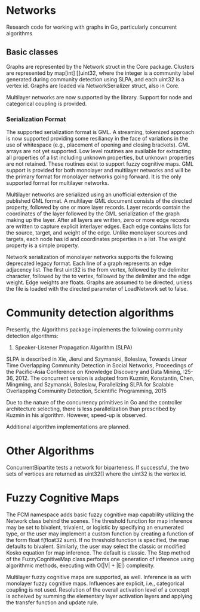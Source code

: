 # Networks
Research code for working with graphs in Go, particularly concurrent algorithms

## Basic classes
Graphs are represented by the Network struct in the Core package.  Clusters are represented by map[int] []uint32, where the integer is a community label generated during community detection using SLPA, and each uint32 is a vertex id.  Graphs are loaded
via NetworkSerializer struct, also in Core. 

Multilayer networks are now supported by the library. Support for node and categorical coupling is provided.

### Serialization Format
The supported serialization format is GML. A streaming, tokenized approach is now supported providing some resiliancy in the face of variations in the use of whitespace (e.g., placement of opening and closing brackets). GML arrays are not yet supported.
Low level routines are available for extracting all properties of a list including unknown properties, but unknown properties 
are not retained. These routines exist to support fuzzy cognitive maps.  GML support is provided for both monolayer and multilayer networks and will be
the primary format for monolayer networks going forward. It is the only supported format for multilayer networks.

Multilayer networks are serialized using an unofficial extension of the published GML format. A multilayer GML document consists of the directed property, followed by one or more layer records.  Layer records contain the coordinates of the 
layer followed by the GML serialization of the graph making up the layer.  After all layers are written, zero or more edge records are written to capture explicit interlayer edges.  Each edge contains lists for the source, target, and weight of the edge. 
Unlike monolayer sources and targets, each node has id and coordinates properties in a list. The weight property is a simple property.

Network serialization of monolayer networks supports the following deprecated legacy format. Each line of a graph represents an edge adjacency list.  The first uint32 is the from vertex, followed by the delimiter character, followed by
the to vertex, followed by the delimiter and the edge weight.  Edge weights are floats.  Graphs are assumed to be directed, unless the 
file is loaded with the directed parameter of LoadNetwork set to false.

# Community detection algorithms 
Presently, the Algorithms package implements the following community detection algorithms:

1. Speaker-Listener Propagation Algorithm (SLPA)

SLPA is described in Xie, Jierui and Szymanski, Boleslaw, Towards Linear Time Overlapping Community Detection in Social Networks, Proceedings of the Pacific-Asia Conference on Knowledge Discovery and Data Mining, :25-36, 2012.
The concurrent version is adapted from Kuzmin, Konstantin, Chen, Mingming, and Szymanski, Boleslaw, Parallelizing SLPA for Scalable Overlapping Community Detection, Scientific Programming, 2015

Due to the nature of the concurrency primitives in Go and the controller architecture selecting, there is less parallelization than prescribed by Kuzmin in his algorithm.  However, speed-up is observed.

Additional algorithm implementations are planned.

# Other Algorithms
ConcurrentBipartite tests a network for biparteness.  If successful, the two sets of vertices are returned as uint32[] where the uint32 is the vertex id.

# Fuzzy Cognitive Maps
The FCM namespace adds basic fuzzy cognitive map capability utilizing the Network class behind the scenes. 
The threshold function for map inference may be set to bivalent, trivalent, or logistic by specifying an enumerated type, or the user may implement a custom 
function by creating a function of the form float f(float32 sum). If no threshold function is specified, the map defaults to bivalent. Similarly, the user may 
select the classic or modified Kosko equation for map inference.  The default is classic. 
The Step method of the FuzzyCognitiveMap class performs one generation of inference using algorithmic methods, executing with 
 O(|V| + |E|) complexity.
 
 Multilayer fuzzy cognitive maps are supported, as well. Inference is as with monolayer fuzzy cognitive maps. 
 Influences are explicit, i.e., categorical coupling is not used. Resolution of the overall activation level of a concept is acheived by summing the elementary layer activation layers and applying the transfer function and update rule.
